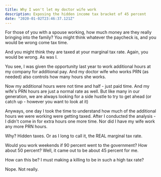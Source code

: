 ```yaml
---
title: Why I won't let my doctor wife work
description: Exposing the hidden income tax bracket of 45 percent
date: "2020-01-02T23:46:37.121Z"
---
```

For those of you with a spouse working, 
how much money are they really bringing into the family? You might think whatever the paycheck is,
and you would be wrong come tax time.

And you might think they are taxed at your marginal tax rate. Again, you would be wrong. As was I.

You see, I was given the opportunity last year to work additional hours at my company
for additional pay.  And my doctor wife who works PRN (as needed) also controls how many hours
she works. 

Now my additional hours were not time and half - just paid time. And my wife's PRN hours are just
a normal rate as well.  But like many in our generation, we are always looking for a side hustle to 
try to get ahead (or catch up - however you want to look at it)

Anyways, one day I took the time to understand how much of the additional hours we were working
were getting taxed.  After I conducted the analysis - I didn't come in for extra hours one more time.
Nor did I have my wife work any more PRN hours.

Why? Hidden taxes.  Or as I long to call it, the REAL marginal tax rate.

Would you work weekends if 90 percent went to the government? How about 50 percent? Well, 
it came out to be about 45 percent for me.

How can this be? I must making a killing to be in such a high tax rate?

Nope.  Not really.
